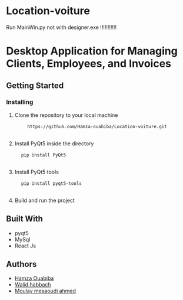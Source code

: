 # Location-voiture
Run MainWin.py not with designer.exe !!!!!!!!!!!
<h1>Desktop Application for Managing Clients, Employees, and Invoices</h1>

<h2>Getting Started</h2>

<h3>Installing</h3>

<ol>
  <li>Clone the repository to your local machine
    <pre>
    <code>https://github.com/Hamza-ouabiba/Location-voiture.git</code>
    </pre>
  </li>
  <li>Install PyQt5 inside the directory</li>
  <pre>
  <code>pip install PyQt5</code>
  </pre>
  <li>Install PyQt5 tools</li>
  <pre>
  <code>pip install pyqt5-tools</code>
  </pre>
  <li>Build and run the project</li>
</ol>

<h2>Built With</h2>

<ul>
  <li>pyqt5</li>
  <li>MySql</li>
  <li>React Js</li>
</ul>

<h2>Authors</h2>

<ul>
  <li><a href="https://github.com/Hamza-ouabiba">Hamza Ouabiba</a></li>
   <li><a href="https://github.com/Hamza-ouabiba">Walid habbach</a></li>
    <li><a href="https://github.com/Hamza-ouabiba">Moulay mesaoudi ahmed</a></li>
</ul>

